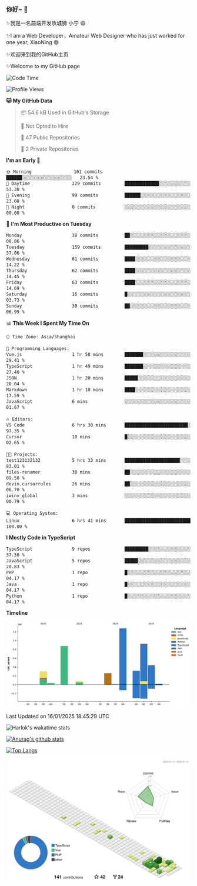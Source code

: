 ### 你好~  👋

✨我是一名前端开发攻城狮 小宁 😄

✨I am a Web Developer，Amateur Web Designer who has just worked for one year, XiaoNing 😄

✨欢迎来到我的GitHub主页

✨Welcome to my GitHub page
<!--
**7148505/7148505** is a ✨ _special_ ✨ repository because its `README.md` (this file) appears on your GitHub profile.

Here are some ideas to get you started:

- 🔭 I’m currently working on ...
- 🌱 I’m currently learning ...
- 👯 I’m looking to collaborate on ...
- 🤔 I’m looking for help with ...
- 💬 Ask me about ...
- 📫 How to reach me: ...
- 😄 Pronouns: ...
- ⚡ Fun fact: ...
-->

<!--START_SECTION:waka-->
![Code Time](http://img.shields.io/badge/Code%20Time-2%2C607%20hrs%2057%20mins-blue)

![Profile Views](http://img.shields.io/badge/Profile%20Views-0-blue)

**🐱 My GitHub Data** 

> 📦 54.6 kB Used in GitHub's Storage 
 > 
> 🚫 Not Opted to Hire
 > 
> 📜 47 Public Repositories 
 > 
> 🔑 2 Private Repositories 
 > 
**I'm an Early 🐤** 

```text
🌞 Morning                101 commits         ██████░░░░░░░░░░░░░░░░░░░   23.54 % 
🌆 Daytime                229 commits         █████████████░░░░░░░░░░░░   53.38 % 
🌃 Evening                99 commits          ██████░░░░░░░░░░░░░░░░░░░   23.08 % 
🌙 Night                  0 commits           ░░░░░░░░░░░░░░░░░░░░░░░░░   00.00 % 
```
📅 **I'm Most Productive on Tuesday** 

```text
Monday                   38 commits          ██░░░░░░░░░░░░░░░░░░░░░░░   08.86 % 
Tuesday                  159 commits         █████████░░░░░░░░░░░░░░░░   37.06 % 
Wednesday                61 commits          ████░░░░░░░░░░░░░░░░░░░░░   14.22 % 
Thursday                 62 commits          ████░░░░░░░░░░░░░░░░░░░░░   14.45 % 
Friday                   63 commits          ████░░░░░░░░░░░░░░░░░░░░░   14.69 % 
Saturday                 16 commits          █░░░░░░░░░░░░░░░░░░░░░░░░   03.73 % 
Sunday                   30 commits          ██░░░░░░░░░░░░░░░░░░░░░░░   06.99 % 
```


📊 **This Week I Spent My Time On** 

```text
🕑︎ Time Zone: Asia/Shanghai

💬 Programming Languages: 
Vue.js                   1 hr 58 mins        ███████░░░░░░░░░░░░░░░░░░   29.41 % 
TypeScript               1 hr 49 mins        ███████░░░░░░░░░░░░░░░░░░   27.40 % 
JSON                     1 hr 20 mins        █████░░░░░░░░░░░░░░░░░░░░   20.04 % 
Markdown                 1 hr 10 mins        ████░░░░░░░░░░░░░░░░░░░░░   17.59 % 
JavaScript               6 mins              ░░░░░░░░░░░░░░░░░░░░░░░░░   01.67 % 

🔥 Editors: 
VS Code                  6 hrs 30 mins       ████████████████████████░   97.35 % 
Cursor                   10 mins             █░░░░░░░░░░░░░░░░░░░░░░░░   02.65 % 

🐱‍💻 Projects: 
test123132132            5 hrs 33 mins       █████████████████████░░░░   83.01 % 
files-renamer            38 mins             ██░░░░░░░░░░░░░░░░░░░░░░░   09.50 % 
devin.cursorrules        26 mins             ██░░░░░░░░░░░░░░░░░░░░░░░   06.70 % 
iwinv_global             3 mins              ░░░░░░░░░░░░░░░░░░░░░░░░░   00.79 % 

💻 Operating System: 
Linux                    6 hrs 41 mins       █████████████████████████   100.00 % 
```

**I Mostly Code in TypeScript** 

```text
TypeScript               9 repos             █████████░░░░░░░░░░░░░░░░   37.50 % 
JavaScript               5 repos             █████░░░░░░░░░░░░░░░░░░░░   20.83 % 
PHP                      1 repo              █░░░░░░░░░░░░░░░░░░░░░░░░   04.17 % 
Java                     1 repo              █░░░░░░░░░░░░░░░░░░░░░░░░   04.17 % 
Python                   1 repo              █░░░░░░░░░░░░░░░░░░░░░░░░   04.17 % 
```



**Timeline**

![Lines of Code chart](https://raw.githubusercontent.com/littleCareless/littleCareless/master/assets/bar_graph.png)


 Last Updated on 16/01/2025 18:45:29 UTC
<!--END_SECTION:waka-->
![Harlok's wakatime stats](https://github-readme-stats.vercel.app/api/wakatime?username=littleCareless)

[![Anurag's github stats](https://github-readme-stats.vercel.app/api?username=littleCareless)](https://github.com/anuraghazra/github-readme-stats)

[![Top Langs](https://github-readme-stats.vercel.app/api/top-langs/?username=littleCareless&layout=compact)](https://github.com/anuraghazra/github-readme-stats)

![](./profile-3d-contrib/profile-green-animate.svg)